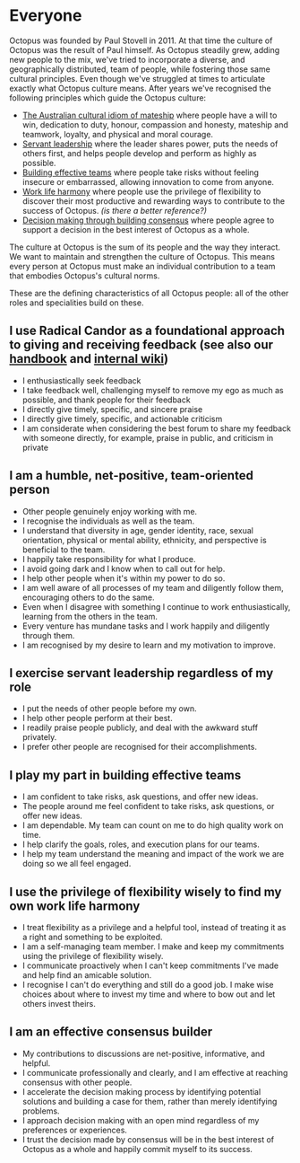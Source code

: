 # Everyone

Octopus was founded by Paul Stovell in 2011. At that time the culture of Octopus was the result of Paul himself. As Octopus steadily grew, adding new people to the mix, we've tried to incorporate a diverse, and geographically distributed, team of people, while fostering those same cultural principles.  Even though we've struggled at times to articulate exactly what Octopus culture means. After years we've recognised the following principles which guide the Octopus culture:

- [The Australian cultural idiom of mateship](https://en.wikipedia.org/wiki/Mateship) where people have a will to win, dedication to duty, honour, compassion and honesty, mateship and teamwork, loyalty, and physical and moral courage.
- [Servant leadership](https://en.wikipedia.org/wiki/Servant_leadership) where the leader shares power, puts the needs of others first, and helps people develop and perform as highly as possible.
- [Building effective teams](https://rework.withgoogle.com/blog/five-keys-to-a-successful-google-team/) where people take risks without feeling insecure or embarrassed, allowing innovation to come from anyone.
- [Work life harmony](https://medium.com/@katemccready/work-life-balance-vs-work-life-harmony-ea23ba05e279) where people use the privilege of flexibility to discover their most productive and rewarding ways to contribute to the success of Octopus. _(is there a better reference?)_
- [Decision making through building consensus](https://en.wikipedia.org/wiki/Consensus_decision-making) where people agree to support a decision in the best interest of Octopus as a whole.

The culture at Octopus is the sum of its people and the way they interact. We want to maintain and strengthen the culture of Octopus.  This means every person at Octopus must make an individual contribution to a team that embodies Octopus's cultural norms.

These are the defining characteristics of all Octopus people: all of the other roles and specialities build on these.

## I use Radical Candor as a foundational approach to giving and receiving feedback (see also our [handbook](https://handbook.octopus.com/life-octopus/career) and [internal wiki](https://octopushq.atlassian.net/wiki/spaces/PC/pages/614858769/Feedback))
- I enthusiastically seek feedback
- I take feedback well, challenging myself to remove my ego as much as possible, and thank people for their feedback
- I directly give timely, specific, and sincere praise
- I directly give timely, specific, and actionable criticism
- I am considerate when considering the best forum to share my feedback with someone directly, for example, praise in public, and criticism in private

## I am a humble, net-positive, team-oriented  person

- Other people genuinely enjoy working with me.
- I recognise the individuals as well as the team.
- I understand that diversity in age, gender identity, race, sexual orientation, physical or mental ability, ethnicity, and perspective is beneficial to the team.
- I happily take responsibility for what I produce.
- I avoid going dark and I know when to call out for help.
- I help other people when it's within my power to do so.
- I am well aware of all processes of my team and diligently follow them, encouraging others to do the same.
- Even when I disagree with something I continue to work enthusiastically, learning from the others in the team.
- Every venture has mundane tasks and I work happily and diligently through them.
- I am recognised by my desire to learn and my motivation to improve.

## I exercise servant leadership regardless of my role

- I put the needs of other people before my own.
- I help other people perform at their best.
- I readily praise people publicly, and deal with the awkward stuff privately.
- I prefer other people are recognised for their accomplishments.

## I play my part in building effective teams

- I am confident to take risks, ask questions, and offer new ideas.
- The people around me feel confident to take risks, ask questions, or offer new ideas.
- I am dependable. My team can count on me to do high quality work on time.
- I help clarify the goals, roles, and execution plans for our teams.
- I help my team understand the meaning and impact of the work we are doing so we all feel engaged.

## I use the privilege of flexibility wisely to find my own work life harmony

- I treat flexibility as a privilege and a helpful tool, instead of treating it as a right and something to be exploited.
- I am a self-managing team member. I make and keep my commitments using the privilege of flexibility wisely.
- I communicate proactively when I can't keep commitments I've made and help find an amicable solution.
- I recognise I can't do everything and still do a good job. I make wise choices about where to invest my time and where to bow out and let others invest theirs.

## I am an effective consensus builder

- My contributions to discussions are net-positive, informative, and helpful.
- I communicate professionally and clearly, and I am effective at reaching consensus with other people.
- I accelerate the decision making process by identifying potential solutions and building a case for them, rather than merely identifying problems.
- I approach decision making with an open mind regardless of my preferences or experiences.
- I trust the decision made by consensus will be in the best interest of Octopus as a whole and happily commit myself to its success.

